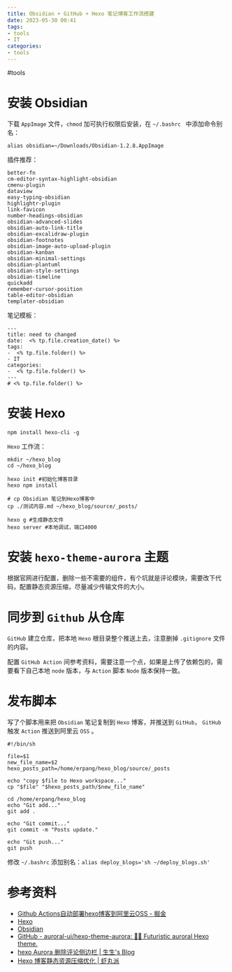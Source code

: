 ```yaml
---
title: Obsidian + GitHub + Hexo 笔记博客工作流搭建
date: 2023-05-30 00:41
tags:
- tools
- IT
categories:
- tools
---
```

#tools

# 安装 Obsidian

下载 `AppImage` 文件，` chmod ` 加可执行权限后安装，在 `~/.bashrc ` 中添加命令别名：
```shell
alias obsidian=~/Downloads/Obsidian-1.2.8.AppImage
```

插件推荐：

```text
better-fn
cm-editor-syntax-highlight-obsidian
cmenu-plugin
dataview
easy-typing-obsidian
highlightr-plugin
link-favicon
number-headings-obsidian
obsidian-advanced-slides
obsidian-auto-link-title
obsidian-excalidraw-plugin
obsidian-footnotes
obsidian-image-auto-upload-plugin
obsidian-kanban
obsidian-minimal-settings
obsidian-plantuml
obsidian-style-settings
obsidian-timeline
quickadd
remember-cursor-position
table-editor-obsidian
templater-obsidian
```

笔记模板：

```text
---
title: need to changed
date:  <% tp.file.creation_date() %>
tags:
-  <% tp.file.folder() %>
- IT
categories:
-  <% tp.file.folder() %>
---
# <% tp.file.folder() %>
```

# 安装 Hexo

```shell
npm install hexo-cli -g
```

`Hexo` 工作流：

```shell
mkdir ~/hexo_blog
cd ~/hexo_blog

hexo init #初始化博客目录
hexo npm install

# cp Obsidian 笔记到Hexo博客中
cp ./测试内容.md ~/hexo_blog/source/_posts/

hexo g #生成静态文件
hexo server #本地调试，端口4000
```

# 安装 `hexo-theme-aurora` 主题
根据官网进行配置，删除一些不需要的组件，有个坑就是评论模块，需要改下代码，配置静态资源压缩，尽量减少传输文件的大小。

# 同步到 `Github`  从仓库

`GitHub` 建立仓库，把本地 `Hexo` 根目录整个推送上去，注意删掉 `.gitignore` 文件的内容。

配置 `GitHub Action` 间参考资料，需要注意一个点，如果是上传了依赖包的，需要看下自己本地 `node` 版本，与 `Action` 脚本 `Node` 版本保持一致。

# 发布脚本
写了个脚本用来把 `Obsidian` 笔记复制到 `Hexo` 博客，并推送到 `GitHub`， `GitHub` 触发 `Action` 推送到阿里云 `OSS` 。

```shell
#!/bin/sh

file=$1
new_file_name=$2
hexo_posts_path=/home/erpang/hexo_blog/source/_posts

echo "copy $file to Hexo workspace..."
cp "$file" "$hexo_posts_path/$new_file_name"

cd /home/erpang/hexo_blog
echo "Git add..."
git add .

echo "Git commit..."
git commit -m "Posts update."

echo "Git push..."
git push

```

修改 `~/.bashrc` 添加别名：`alias deploy_blogs='sh ~/deploy_blogs.sh'`


# 参考资料
* [Github Actions自动部署hexo博客到阿里云OSS - 掘金](https://juejin.cn/post/6987568619739676708)
* [Hexo](https://hexo.io/zh-cn/)
* [Obsidian](https://obsidian.md/)
* [GitHub - auroral-ui/hexo-theme-aurora: 🏳️‍🌈 Futuristic auroral Hexo theme.](https://github.com/auroral-ui/hexo-theme-aurora)
* [hexo Aurora 删除评论侧边栏 | 生生's Blog](https://gongxuanzhang.github.io/post/aurora%E5%88%A0%E9%99%A4%E8%AF%84%E8%AE%BA%E4%BE%A7%E8%BE%B9%E6%A0%8F)
* [Hexo 博客静态资源压缩优化 | 虾丸派](https://www.playpi.org/2018112101.html)

